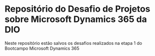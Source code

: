 # Repositório do Desafio de Projetos sobre Microsoft Dynamics 365 da DIO
Neste repositório estão salvos os desafios realizados na etapa 1 do Bootcampo Microsoft Dynamics 365
